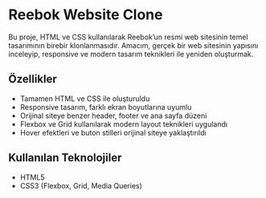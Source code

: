 # Reebok Website Clone

Bu proje, HTML ve CSS kullanılarak Reebok’un resmi web sitesinin temel tasarımının birebir klonlanmasıdır. Amacım, gerçek bir web sitesinin yapısını inceleyip, responsive ve modern tasarım teknikleri ile yeniden oluşturmak.

## Özellikler

- Tamamen HTML ve CSS ile oluşturuldu
- Responsive tasarım, farklı ekran boyutlarına uyumlu
- Orijinal siteye benzer header, footer ve ana sayfa düzeni
- Flexbox ve Grid kullanılarak modern layout teknikleri uygulandı
- Hover efektleri ve buton stilleri orijinal siteye yaklaştırıldı

## Kullanılan Teknolojiler

- HTML5
- CSS3 (Flexbox, Grid, Media Queries)
